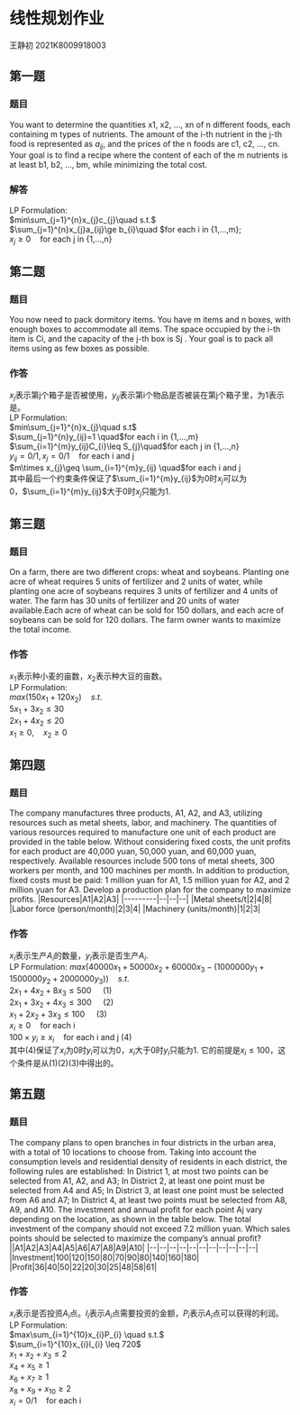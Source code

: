 # 线性规划作业
王静初 2021K8009918003
## 第一题
### 题目
You want to determine the quantities x1, x2, ..., xn of n different foods, each containing m types of nutrients. The amount of the i-th nutrient in the j-th food is represented as $a_{ij}$, and the prices of the n foods are c1, c2, ..., cn. Your goal is to find a recipe where the content of each of the m nutrients is at least b1, b2, ..., bm, while minimizing the total cost.  
### 解答
LP Formulation:  
$min\sum_{j=1}^{n}x_{j}c_{j}\quad s.t.$  
$\sum_{j=1}^{n}x_{j}a_{ij}\ge b_{i}\quad $for each i in {1,...,m};  
$x_{j}\ge 0 \quad$for each j in {1,...,n}  
## 第二题
### 题目
You now need to pack dormitory items. You have m items and n boxes, with enough boxes to accommodate all items. The space occupied by the i-th item is Ci, and the capacity of the j-th box is Sj . Your goal is to pack all items using as few boxes as possible.  
### 作答
$x_{j}$表示第j个箱子是否被使用，$y_{ij}$表示第i个物品是否被装在第j个箱子里，为1表示是。  
LP Formulation:  
$min\sum_{j=1}^{n}x_{j}\quad s.t$  
$\sum_{j=1}^{n}y_{ij}=1 \quad$for each i in {1,...,m}  
$\sum_{i=1}^{m}y_{ij}C_{i}\leq S_{j}\quad$for each j in {1,...,n}    
$y_{ij}=0/1, x_{j}=0/1 \quad$for each i and j  
$m\times x_{j}\geq \sum_{i=1}^{m}y_{ij} \quad$for each i and j  
其中最后一个约束条件保证了$\sum_{i=1}^{m}y_{ij}$为0时$x_{j}$可以为0，$\sum_{i=1}^{m}y_{ij}$大于0时$x_{j}$只能为1.
## 第三题
### 题目
On a farm, there are two different crops: wheat and soybeans. Planting one acre of wheat requires 5 units of fertilizer and 2 units of water, while planting one acre of soybeans requires 3 units of fertilizer and 4 units of water. The farm has 30 units of fertilizer and 20 units of water available.Each acre of wheat can be sold for 150 dollars, and each acre of soybeans can be sold for 120 dollars. The farm owner wants to maximize the total income.  
### 作答
$x_{1}$表示种小麦的亩数，$x_{2}$表示种大豆的亩数。  
LP Formulation:  
$max(150x_{1}+120x_{2})\quad s.t.$  
$5x_{1}+3x_{2}\leq 30$  
$2x_{1}+4x_{2}\leq 20$  
$x_{1}\geq 0,\quad x_{2}\geq 0$  
## 第四题
### 题目
The company manufactures three products, A1, A2, and A3, utilizing resources such as metal sheets, labor, and machinery. The quantities of various resources required to manufacture one unit of each product are provided in the table below. Without considering fixed costs, the unit profits for each product are 40,000 yuan, 50,000 yuan, and 60,000 yuan, respectively. Available resources include 500 tons of metal sheets, 300 workers per month, and 100 machines per month. In addition to production, fixed costs must be paid: 1 million yuan for A1, 1.5 million yuan for A2, and 2 million yuan for A3. Develop a production plan for the company to maximize profits.
|Resources|A1|A2|A3|
|---------|--|--|--|
|Metal sheets/t|2|4|8|
|Labor force (person/month)|2|3|4|
|Machinery (units/month)|1|2|3|  
### 作答
$x_{i}$表示生产$A_{i}$的数量，$y_{i}$表示是否生产$A_{i}$.  
LP Formulation:
$max(40000x_{1}+50000x_{2}+60000x_{3}-(1000000y_{1}+1500000y_{2}+2000000y_{3}))\quad s.t.$  
$2x_{1}+4x_{2}+8x_{3}\leq 500 \quad$  (1)  
$2x_{1}+3x_{2}+4x_{3}\leq 300 \quad$  (2)  
$x_{1}+2x_{2}+3x_{3}\leq 100 \quad$  (3)  
$x_{i}\geq 0 \quad$for each i  
$100\times y_{i}\geq x_{i} \quad$for each i and j (4)  
其中(4)保证了$x_{i}$为0时$y_{i}$可以为0，$x_{i}$大于0时$y_{i}$只能为1. 它的前提是$x_{i}\leq 100$，这个条件是从(1)(2)(3)中得出的。
## 第五题
### 题目
The company plans to open branches in four districts in the urban area, with a total of 10 locations to choose from. Taking into account the consumption levels and residential density of residents in each district, the following rules are established:
In District 1, at most two points can be selected from A1, A2, and A3;
In District 2, at least one point must be selected from A4 and A5;
In District 3, at least one point must be selected from A6 and A7;
In District 4, at least two points must be selected from A8, A9, and A10.
The investment and annual profit for each point Aj vary depending on the location, as shown in the table below. The total investment of the company should not exceed 7.2 million yuan. Which sales points should be selected to maximize the company’s annual profit?
||A1|A2|A3|A4|A5|A6|A7|A8|A9|A10|
|--|--|--|--|--|--|--|--|--|--|--|
|Investment|100|120|150|80|70|90|80|140|160|180|
|Profit|36|40|50|22|20|30|25|48|58|61|  
### 作答
$x_{i}$表示是否投资$A_{i}$点。$I_{i}$表示$A_{i}$点需要投资的金额，$P_{i}$表示$A_{i}$点可以获得的利润。  
LP Formulation:  
$max\sum_{i=1}^{10}x_{i}P_{i} \quad s.t.$  
$\sum_{i=1}^{10}x_{i}I_{i} \leq 720$  
$x_{1}+x_{2}+x_{3}\leq 2$  
$x_{4}+x_{5}\geq 1$  
$x_{6}+x_{7}\geq 1$  
$x_{8}+x_{9}+x_{10}\geq 2$  
$x_{i}=0/1 \quad$for each i  
<script type="text/javascript" src="http://cdn.mathjax.org/mathjax/latest/MathJax.js?config=TeX-AMS-MML_HTMLorMML"></script>
<script type="text/x-mathjax-config">
  MathJax.Hub.Config({ tex2jax: {inlineMath: [['$', '$']]}, messageStyle: "none" });
</script>
